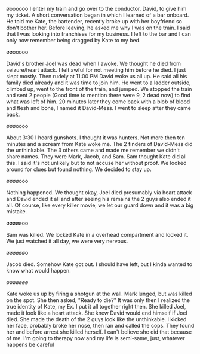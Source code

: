 
øoooooo
I enter my train and go over to the conductor, David, to give him my ticket. A short conversation began in which I learned of a bar onboard. He told me Kate, the bartender, recently broke up with her boyfriend so don't bother her. Before leaving, he asked me why I was on the train. I said that I was looking into franchises for my business. I left to the bar and I can only now remember being dragged by Kate to my bed.

øøooooo

David's brother Joel was dead when I awoke. We thought he died from seizure/heart attack. I felt awful for not meeting him before he died. I just slept mostly. Then rudely at 11:00 PM David woke us all up. He said all his family died already and it was time to join him. He went to a ladder outside, climbed up, went to the front of the train, and jumped. We stopped the train and sent 2 people (Good time to mention there were 9, 2 dead now) to find what was left of him. 20 minutes later they come back with a blob of blood and flesh and bone, I named it David-Mess. I went to sleep after they came back.

øøøoooo

About 3:30 I heard gunshots. I thought it was hunters. Not more then ten minutes and a scream from Kate woke me. The 2 finders of David-Mess did the unthinkable. The 3 others came and made me remember we didn't share names. They were Mark, Jacob, and Sam. Sam thought Kate did all this. I said it's not unlikely but to not accuse her without proof. We looked around for clues but found nothing. We decided to stay up.

øøøøooo

Nothing happened. We thought okay, Joel died presumably via heart attack and David ended it all and after seeing his remains the 2 guys also ended it all. Of course, like every killer movie, we let our guard down and it was a big mistake.

øøøøøoo

Sam was killed. We locked Kate in a overhead compartment and locked it. We just watched it all day, we were very nervous.

øøøøøøo

Jacob died. Somehow Kate got out. I should have left, but I kinda wanted to know what would happen.

øøøøøøø

Kate woke us up by firing a shotgun at the wall. Mark lunged, but was killed on the spot. She then asked, "Ready to die?" It was only then I realized the true identity of Kate, my Ex. I put it all together right then. She killed Joel, made it look like a heart attack. She knew David would end himself if Joel died. She made the death of the 2 guys look like the unthinkable. I kicked her face, probably broke her nose, then ran and called the cops. They  found her and before arrest she killed herself. I can't believe she did that because of me. I'm going to therapy now and my life is semi-same, just, whatever happens be careful